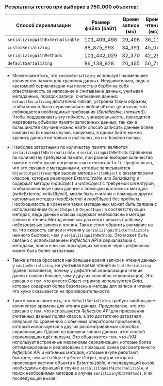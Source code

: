 ### Результаты тестов при выборке в 750_000 объектов:
| Способ сериализации             | Размер файла (байт) | Время записи (мс) | Время чтения (мс) |
|---------------------------------|---------------------|-------------------|-------------------|
| `serializingWithExternalizable` | 101_409_498         | 29_496            | 36_112            |
| `customSerializing`             | 88_875_993          | 34_391            | 45_044            |
| `serializingWithMethods`        | 101_442_029         | 32_370            | 42_288            |
| `defaultSerializing`            | 96_138_928          | 20_465            | 50_743            |
- Можем заметить, что `customSerializing` использует наименьшее количество памяти для хранения данных. Неудивительно,
ведь в кастомной сериализации мы полностью берём на себя отвественность за написание и считывание данных, учитывая метаданные,
порядок записи, считывания данных.
`defaultSerializing` достаточно гибкая, устроена таким образом, чтобы можно было сериализовать любой объект
(учитывая, что соблюдается необходимые требования (*Serializable*, *transient*)).
Чтобы поддерживать эту гибкость, универсальность, приходится жертвовать объёмом памяти записанных данных, так как в
большинстве случаев можно найти способ записать данные более компактно (в нашем случае, например, в одном байте можно хранить
данные не только о *null* полях, но и о *boolean* полях).

- Наиболее затратными по количеству памяти являются `serializingWithExternalizable` и `serializingWithMethods`
(сравнимы по количеству требуемой памяти, при разной выборке количество памяти с небольшой погрешностью относится 1 к 1).
Предполагаю, что это связано с метаданными, которые записываются `ObjectOutputStream` при вызове метода `writeObject`
с экземплярами классов, которые реализуют *Externalizable* или *Serizalizing* и содержат методы *readObject*
и *writeObject* с требуемой сигнатурой, чтобы записанные нами данные с помощью кастомных методов
(*writeExternal*, *writeObject*), могли быть считаны с помощью других кастомных методов (*readExternal* и *readObject*)
без проблем. Необходимость в хранении таких метаданных может быть связана с использованием `ObjectOutput` и `ObjectInput`
в соответствующих методах, ведь данные классы содержат небезопасные методы записи и чтения.
Метаданные как раз могут решать проблему небезопасных записи и чтения. Также стоит обратить внимание на то, что скорость
записи и чтения у `serializingWithExternalizable` немного быстрее, чем у `serializingWithMethods`. Это может быть связано
с использованием *Reflection API* в сериализации с методами, поиск и вызов подходящих методов через рефлексию может быть
более затратным.

- Также в глаза бросается наибольшее время записи и чтения данных у `customSerializing`,
не учитывая время чтения `defaultSerializing` (далее поясняется, почему у дефолтной сериализации чтение данных сильно
больше, чем у других способов сериализации). Это связано с тем, что вместо *Object* стримов используются *Data*,
которые содержат более безопасные методы для записи и чтения, что хуже сказывается на производительности.

- Также можно заметить, что `defaultSerializing` требует наибольшее количество времени для чтения данных.
Предполагаю, что это связано с тем, что используется *Reflection API* для присвоения считанных данных полям класса,
а это достаточно затратная операция по сравнению с обычным оператором присвоения, который используется в других
рассматриваемых способах сериализации. Однако по времени записи данных, этот способ сериализации идёт первым. Это
объясняется тем, что *JVM* использует встроенные механизмы сериализации, которые более оптимизированы и
реализованы с помощью ранее рассмотренного *Reflection API* и нативных методов, которые вкупе работают быстрее, чем
`writeObject` у `ObjectOutput`, внутри которого происходит кастинг объекта к *Externalizable*, и последующий вызов
необходимых функций в случае `serializingWithExternalizable`, и поиск необходимых методов в случае
`serializingWithMethods`, и их последующий вызов.